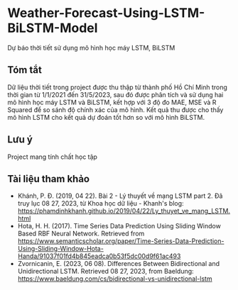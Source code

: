 # Weather-Forecast-Using-LSTM-BiLSTM-Model
Dự báo thời tiết sử dụng mô hình học máy LSTM, BiLSTM

## Tóm tắt
Dữ liệu thời tiết trong project được thu thập từ thành phố Hồ Chí Minh trong thời gian từ 1/1/2021 đến 31/5/2023, sau đó được phân tích và sử dụng hai mô hình học máy LSTM và BiLSTM, kết hợp với 3 độ đo MAE, MSE và R Squared để so sánh độ chính xác của mô hình. Kết quả thu được cho thấy mô hình LSTM cho kết quả dự đoán tốt hơn so với mô hình BiLSTM.

## Lưu ý
Project mang tính chất học tập

## Tài liệu tham khảo
- Khánh, P. Đ. (2019, 04 22). Bài 2 - Lý thuyết về mạng LSTM part 2. Đã truy lục 08 27, 2023, từ Khoa học dữ liệu - Khanh's blog: https://phamdinhkhanh.github.io/2019/04/22/Ly_thuyet_ve_mang_LSTM.html
- Hota, H. H. (2017). Time Series Data Prediction Using Sliding Window Based RBF Neural Network. Retrieved from https://www.semanticscholar.org/paper/Time-Series-Data-Prediction-Using-Sliding-Window-Hota-Handa/91037f01fd4b845eadca0b53f5dc00d9f61ac493
- Zvornicanin, E. (2023, 06 08). Differences Between Bidirectional and Unidirectional LSTM. Retrieved 08 27, 2023, from Baeldung: https://www.baeldung.com/cs/bidirectional-vs-unidirectional-lstm
